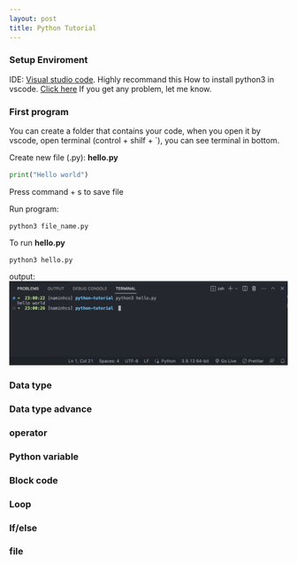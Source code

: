 ```yaml
---
layout: post
title: Python Tutorial
---
```

### Setup Enviroment
IDE: [Visual studio code](https://code.visualstudio.com/). Highly recommand this
How to install python3 in vscode. [Click here](https://www.youtube.com/watch?v=veJvQ88ULOM)
If you get any problem, let me know.

### First program

You can create a folder that contains your code, when you open it by vscode, open terminal (control + shilf + `), you can see terminal in bottom.

Create new file (.py): **hello.py**

```python
print("Hello world")
```
Press command + s to save file

Run program:
```
python3 file_name.py
```

To run **hello.py**
```
python3 hello.py
```

output:
![output](../assets/img/output.png)

### Data type

### Data type advance

### operator

### Python variable

### Block code

### Loop

### If/else

### file

